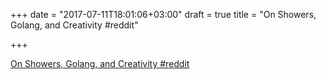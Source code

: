 +++
date = "2017-07-11T18:01:06+03:00"
draft = true
title = "On Showers, Golang, and Creativity  #reddit"

+++

<p><a href="https://t.co/OuOyGbIPF2">On Showers, Golang, and Creativity  #reddit</a></p>